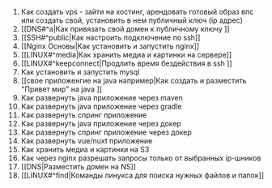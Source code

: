 1. Как создать vps - зайти на хостинг, арендовать  готовый образ впс или создать свой, установить в нем публичный ключ (ip адрес)
2. [[DNS#^a|Как привязать свой домен к публичному ключу ]]
3. [[SSH#^public|Как настроить подключение по ssh]]
4. [[Nginx Основы|Как установить и запустить nginx]]
5. [[LINUX#^media|Как хранить медиа и картинки на сервере]]
6. [[LINUX#^keepconnect|Продлить время бездействия в ssh ]]
7. Как установить и запустить mysql
8. [[свое приложенгие на java например|Как создать и разместить "Привет мир" на java ]]
9. Как развернуть java приложение через maven
10. Как развернуть java приложение через gradle
11. Как развернуть спринг приложение
12. Как развернуть java приложение через докер
13. Как развернуть спринг приложение через докер
14. Как развернуть vue/nuxt приложение
15. Как хранить медиа и картинки на S3
16. Как через nginx разрешать запросы только от выбранных ip-шников 
17. [[DNS|Разместить домен на NS]]
18. [[LINUX#^find|Команды линукса для поиска нужных файлов и папок]]